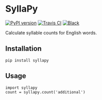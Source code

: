 SyllaPy
=======

<p>
  <a href="https://badge.fury.io/py/syllapy"><img src="https://badge.fury.io/py/syllapy.svg" alt="PyPI version"></a>
  <a href="https://travis-ci.org/mholtzscher/syllapy"><img src="https://travis-ci.org/mholtzscher/syllapy.svg?branch=master" alt="Travis CI"></a>
  <a href="https://github.com/mholtzscher/syllapy"><img src="https://img.shields.io/badge/code%20style-black-000000.svg" alt="Black"></a>
</p>

Calculate syllable counts for English words.


Installation
------------

``` {.sourceCode .python}
pip install syllapy
```

Usage
-----

``` {.sourceCode .python}
import syllapy
count = syllapy.count('additional')
```

